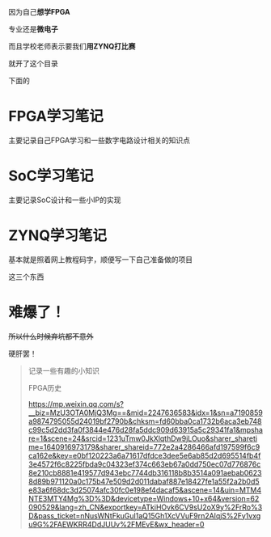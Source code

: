 因为自己**想学FPGA**

专业还是**微电子**

而且学校老师表示要我们**用ZYNQ打比赛**

就开了这个目录

下面的

# FPGA学习笔记

主要记录自己FPGA学习和一些数字电路设计相关的知识点

# SoC学习笔记

主要记录SoC设计和一些小IP的实现

# ZYNQ学习笔记

基本就是照着网上教程码字，顺便写一下自己准备做的项目

这三个东西

# 难爆了！

~~所以什么时候弃坑都不意外~~

硬肝罢！

> 记录一些有趣的小知识
>
> FPGA历史
>
> https://mp.weixin.qq.com/s?__biz=MzU3OTA0MjQ3Mg==&mid=2247636583&idx=1&sn=a7190859a9874795055d24019bf2790b&chksm=fd60bba0ca1732b6aca3eb748c99c5d2dd3fa0f3844e476d28fa5ddc909d63915a5c29341fa1&mpshare=1&scene=24&srcid=1231uTmw0JkXlqthDw9jLOuo&sharer_sharetime=1640916973179&sharer_shareid=772e2a4286466afd197599f6c9ca162e&key=e0bf120223a6a71617dfdce3dee5e6ab85d2d695514fb4f3e4572f6c8225fbda9c04323ef374c663eb67a0dd750ec07d776876c8e210cb8881e419577d943ebc7744db316118b8b3514a091aebab06238d89b971120a0c175b47e509d2d011dabaf887e18427fe1a55f2a2b0d5e83a6f68dc3d25074afc30fc0e198ef4dacaf5&ascene=14&uin=MTM4NTE3MTY4Mg%3D%3D&devicetype=Windows+10+x64&version=62090529&lang=zh_CN&exportkey=ATkiHOvk6CV9sU2oX9y%2FrRo%3D&pass_ticket=nNusWNtFkuGul1aQ15Gh1XcVVuF9rn2AlqjS%2Fy1vxgu9G%2FAEWKRR4DdJUUv%2FMEvE&wx_header=0

